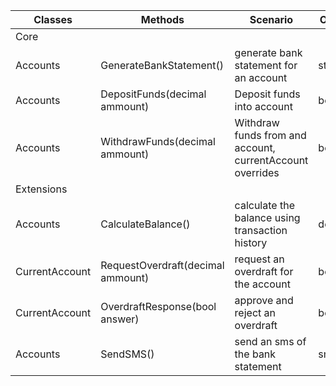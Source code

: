 | Classes        | Methods                           | Scenario                                                  | Output  |
|----------------|-----------------------------------|-----------------------------------------------------------|---------|
| Core           |                                   |                                                           |         |
| Accounts       | GenerateBankStatement()           | generate bank statement for an account                    | string  |
| Accounts       | DepositFunds(decimal ammount)     | Deposit funds into account                                | bool    |
| Accounts       | WithdrawFunds(decimal ammount)    | Withdraw funds from and account, currentAccount overrides | bool    |
| Extensions     |                                   |                                                           |         |
| Accounts       | CalculateBalance()                | calculate the balance using transaction history           | decimal |
| CurrentAccount | RequestOverdraft(decimal ammount) | request an overdraft for the account                      | bool    |
| CurrentAccount | OverdraftResponse(bool answer)    | approve and reject an overdraft                           | bool    |
| Accounts       | SendSMS()                         | send an sms of the bank statement                         | sms?    |